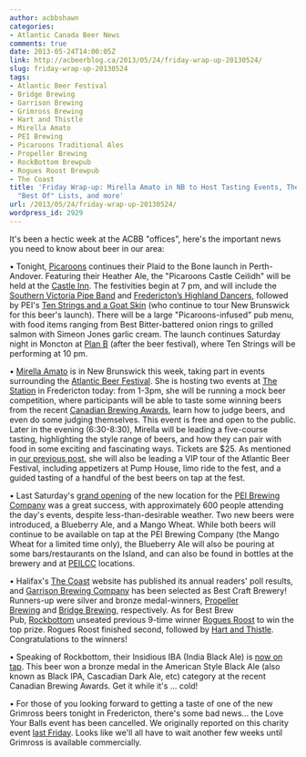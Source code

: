 ```yaml
---
author: acbbshawn
categories:
- Atlantic Canada Beer News
comments: true
date: 2013-05-24T14:00:05Z
link: http://acbeerblog.ca/2013/05/24/friday-wrap-up-20130524/
slug: friday-wrap-up-20130524
tags:
- Atlantic Beer Festival
- Bridge Brewing
- Garrison Brewing
- Grimross Brewing
- Hart and Thistle
- Mirella Amato
- PEI Brewing
- Picaroons Traditional Ales
- Propeller Brewing
- RockBottom Brewpub
- Rogues Roost Brewpub
- The Coast
title: 'Friday Wrap-up: Mirella Amato in NB to Host Tasting Events, The Coast Publishes
  "Best Of" Lists, and more'
url: /2013/05/24/friday-wrap-up-20130524/
wordpress_id: 2929
---
```


It's been a hectic week at the ACBB "offices", here's the important news you need to know about beer in our area:

• Tonight, [Picaroons](https://www.facebook.com/picaroons) continues their Plaid to the Bone launch in Perth-Andover. Featuring their Heather Ale, the "Picaroons Castle Ceilidh" will be held at the [Castle Inn](http://www.castleinn.ca/). The festivities begin at 7 pm, and will include the [Southern Victoria Pipe Band](https://www.facebook.com/pages/Southern-Victoria-Pipe-Band/222118211182387) and [Fredericton’s Highland Dancers](https://www.facebook.com/frederictonhighland.danceaccociation), followed by PEI's [Ten Strings and a Goat Skin](https://www.facebook.com/pages/Ten-Strings-and-a-Goat-Skin/134065649937386) (who continue to tour New Brunswick for this beer's launch). There will be a large "Picaroons-infused" pub menu, with food items ranging from Best Bitter-battered onion rings to grilled salmon with Simeon Jones garlic cream. The launch continues Saturday night in Moncton at [Plan B](http://planbmoncton.com/) (after the beer festival), where Ten Strings will be performing at 10 pm.

• [Mirella Amato](http://beerology.ca/) is in New Brunswick this week, taking part in events surrounding the [Atlantic Beer Festival](http://www.atlanticbeerfestival.ca/Atlantic_Beer_Festival_New/Home.html). She is hosting two events at [The Station](http://www.nbliquor.com/station.html) in Fredericton today: from 1-3pm, she will be running a mock beer competition, where participants will be able to taste some winning beers from the recent [Canadian Brewing Awards](http://www.canadianbrewingawards.com/), learn how to judge beers, and even do some judging themselves. This event is free and open to the public. Later in the evening (6:30-8:30), Mirella will be leading a five-course tasting, highlighting the style range of beers, and how they can pair with food in some exciting and fascinating ways. Tickets are $25. As mentioned in [our previous post](http://wp.me/p23UN6-La), she will also be leading a VIP tour of the Atlantic Beer Festival, including appetizers at Pump House, limo ride to the fest, and a guided tasting of a handful of the best beers on tap at the fest.

• Last Saturday's [grand opening](http://atlanticcanadabeerblog.wordpress.com/2013/05/17/friday-wrap-up-20130517/) of the new location for the [PEI Brewing Company](http://www.peibrewingcompany.com/) was a great success, with approximately 600 people attending the day's events, despite less-than-desirable weather. Two new beers were introduced, a Blueberry Ale, and a Mango Wheat. While both beers will continue to be available on tap at the PEI Brewing Company (the Mango Wheat for a limited time only), the Blueberry Ale will also be pouring at some bars/restaurants on the Island, and can also be found in bottles at the brewery and at [PEILCC](http://www.peilcc.ca/) locations.

• Halifax's [The Coast](http://www.thecoast.ca/) website has published its annual readers' poll results, and [Garrison Brewing Company](http://www.garrisonbrewing.com/) has been selected as Best Craft Brewery! Runners-up were silver and bronze medal-winners, [Propeller Brewing](http://www.drinkpropeller.ca/) and [Bridge Brewing](http://bridgebeer.ca/), respectively. As for Best Brew Pub, [Rockbottom](http://rockbottombrewpub.ca/) unseated previous 9-time winner [Rogues Roost](http://www.roguesroost.ca/) to win the top prize. Rogues Roost finished second, followed by [Hart and Thistle](http://www.hartandthistle.com/). Congratulations to the winners!

• Speaking of Rockbottom, their Insidious IBA (India Black Ale) is [now on tap](http://rockbottombrewpub.blogspot.ca/2013/05/insidious-iba-on-tap.html). This beer won a bronze medal in the American Style Black Ale (also known as Black IPA, Cascadian Dark Ale, etc) category at the recent Canadian Brewing Awards. Get it while it's ... cold!

• For those of you looking forward to getting a taste of one of the new Grimross beers tonight in Fredericton, there's some bad news... the Love Your Balls event has been cancelled. We originally reported on this charity event [last Friday](http://atlanticcanadabeerblog.wordpress.com/2013/05/17/friday-wrap-up-20130517/). Looks like we'll all have to wait another few weeks until Grimross is available commercially.
